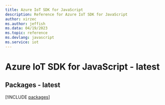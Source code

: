 ```yaml
---
title: Azure IoT SDK for JavaScript
description: Reference for Azure IoT SDK for JavaScript
author: xirzec
ms.author: jeffish
ms.data: 04/19/2023
ms.topic: reference
ms.devlang: javascript
ms.service: iot
---
```

# Azure IoT SDK for JavaScript - latest
## Packages - latest
[!INCLUDE [packages](iot-index.md)]